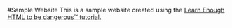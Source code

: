 #Sample Website
This is a sample website created using the [Learn Enough HTML to be dangerous™ tutorial.](https://www.learnenough.com/html-tutorial)
